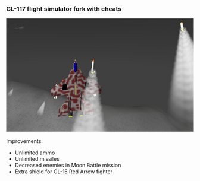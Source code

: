 ### GL-117 flight simulator fork with cheats

![](title.jpg?raw=true "Title")


Improvements:
* Unlimited ammo
* Unlimited missiles
* Decreased enemies in Moon Battle mission
* Extra shield for GL-15 Red Arrow fighter
